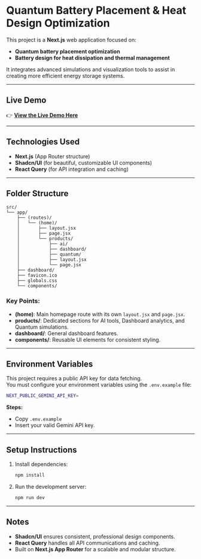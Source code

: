 # Quantum Battery Placement & Heat Design Optimization

This project is a **Next.js** web application focused on:

-   **Quantum battery placement optimization**
-   **Battery design for heat dissipation and thermal management**

It integrates advanced simulations and visualization tools to assist in creating more efficient energy storage systems.

---

## Live Demo

👉 [**View the Live Demo Here**](https://energti-q-nyuad.vercel.app)

---

## Technologies Used

-   **Next.js** (App Router structure)
-   **Shadcn/UI** (for beautiful, customizable UI components)
-   **React Query** (for API integration and caching)

---

## Folder Structure

```
src/
└── app/
    ├── (routes)/
    │   └── (home)/
    │       ├── layout.jsx
    │       ├── page.jsx
    │       └── products/
    │           ├── ai/
    │           ├── dashboard/
    │           ├── quantum/
    │           ├── layout.jsx
    │           └── page.jsx
    ├── dashboard/
    ├── favicon.ico
    ├── globals.css
    └── components/
```

### Key Points:

-   **(home)**: Main homepage route with its own `layout.jsx` and `page.jsx`.
-   **products/**: Dedicated sections for AI tools, Dashboard analytics, and Quantum simulations.
-   **dashboard/**: General dashboard features.
-   **components/**: Reusable UI elements for consistent styling.

---

## Environment Variables

This project requires a public API key for data fetching.  
You must configure your environment variables using the `.env.example` file:

```bash
NEXT_PUBLIC_GEMINI_API_KEY=
```

**Steps:**

-   Copy `.env.example`
-   Insert your valid Gemini API key.

---

## Setup Instructions

1. Install dependencies:
    ```bash
    npm install
    ```
2. Run the development server:
    ```bash
    npm run dev
    ```

---

## Notes

-   **Shadcn/UI** ensures consistent, professional design components.
-   **React Query** handles all API communications and caching.
-   Built on **Next.js App Router** for a scalable and modular structure.
